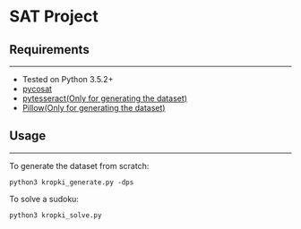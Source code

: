 # SAT Project
## Requirements
-----
 * Tested on Python 3.5.2+
 * [pycosat](https://pypi.python.org/pypi/pycosat)
 * [pytesseract(Only for generating the dataset)](https://github.com/madmaze/pytesseract)
 * [Pillow(Only for generating the dataset)](https://pillow.readthedocs.io/en/latest/installation.html)

## Usage
-----
To generate the dataset from scratch:
```
python3 kropki_generate.py -dps
```

To solve a sudoku:
```
python3 kropki_solve.py
```
